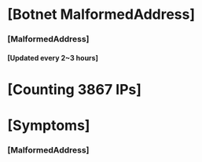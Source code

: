 # [Botnet MalformedAddress]
### [MalformedAddress]
#### [Updated every 2~3 hours]

# [Counting 3867 IPs]

# [Symptoms] 
###   [MalformedAddress]
